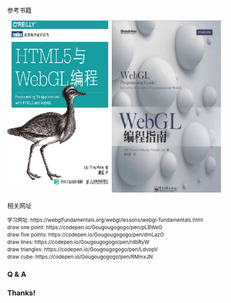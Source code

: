 <section>
    <p>参考书籍</p>
    <img src="/img/books.png" width="500" height="400"></img>
</section>

<section>
    <p>相关网址</p>
    <small>学习网址: https://webglfundamentals.org/webgl/lessons/webgl-fundamentals.html</small>
    <br/>
    <small>draw one point: https://codepen.io/Gougougogogo/pen/pLBWeG</small>
    <br/>
    <small>draw five points: https://codepen.io/Gougougogogo/pen/dmLazO</small>
    <br/>
    <small>draw lines: https://codepen.io/Gougougogogo/pen/rdbRyW</small>
    <br/>
    <small>draw triangles: https://codepen.io/Gougougogogo/pen/LdvopV</small>
    <br/>
    <small>draw cube: https://codepen.io/Gougougogogo/pen/RMmxJN</small>
</section>

<section>
    <h3>Q & A</h3>
</section>
<section>
    <h3>Thanks!</h3>
</section>